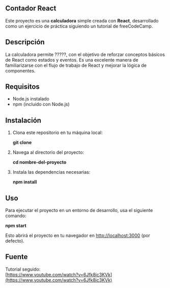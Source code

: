 ## Contador React
Este proyecto es una **calculadora** simple creada con **React**, desarrollado como un ejercicio de práctica siguiendo un tutorial de freeCodeCamp.

## Descripción
La calculadora permite ?????, con el objetivo de reforzar conceptos básicos de React como estados y eventos. Es una excelente manera de familiarizarse con el flujo de trabajo de React y mejorar la lógica de componentes.

## Requisitos
- Node.js instalado
- npm (incluido con Node.js)

## Instalación
1. Clona este repositorio en tu máquina local:

   **git clone <url-del-repositorio>**

2. Navega al directorio del proyecto:

   **cd nombre-del-proyecto**

3. Instala las dependencias necesarias:

   **npm install**

## Uso
Para ejecutar el proyecto en un entorno de desarrollo, usa el siguiente comando:

**npm start**

Esto abrirá el proyecto en tu navegador en [http://localhost:3000](http://localhost:3000) (por defecto).

## Fuente
Tutorial seguido:  
[https://www.youtube.com/watch?v=6Jfk8ic3KVk](https://www.youtube.com/watch?v=6Jfk8ic3KVk)
